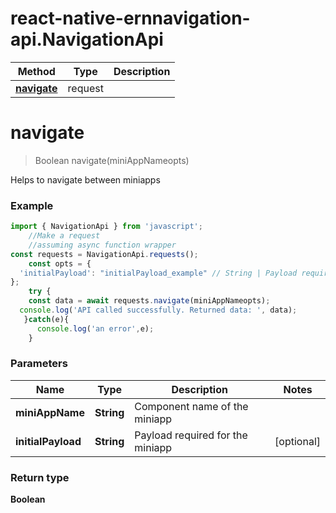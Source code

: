 # react-native-ernnavigation-api.NavigationApi


Method | Type | Description
------------- | ------ | -------------
[**navigate**](NavigationApi.md#navigate) | request | 

<a name="navigate"></a>
# **navigate**
> Boolean navigate(miniAppNameopts)



Helps to navigate between miniapps

### Example
```javascript
import { NavigationApi } from 'javascript';
    //Make a request
    //assuming async function wrapper
const requests = NavigationApi.requests();
    const opts = { 
  'initialPayload': "initialPayload_example" // String | Payload required for the miniapp
};
    try {
    const data = await requests.navigate(miniAppNameopts);
  console.log('API called successfully. Returned data: ', data);
   }catch(e){
      console.log('an error',e);
    }

```

### Parameters

Name | Type | Description  | Notes
------------- | ------------- | ------------- | -------------
 **miniAppName** | **String**| Component name of the miniapp | 
 **initialPayload** | **String**| Payload required for the miniapp | [optional] 

### Return type

**Boolean**

